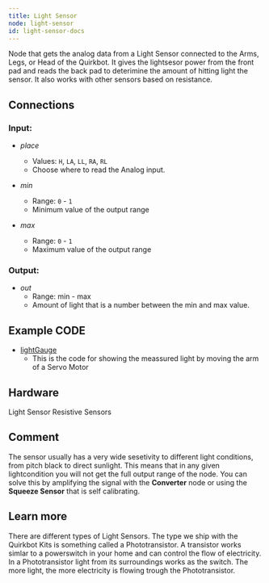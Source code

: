 ```yaml
---
title: Light Sensor
node: light-sensor
id: light-sensor-docs
---
```


Node that gets the analog data from a Light Sensor connected to the Arms, Legs, or Head of the Quirkbot. It gives the lightsesor power from the front pad and reads the back pad to deterimine the amount of hitting light the sensor. It also works with other sensors based on resistance.

## Connections

<div class="node-input-list" markdown="block">

### Input:

- *place*
	- Values: `H`, `LA`, `LL`, `RA`, `RL`
	- Choose where to read the Analog input.

- *min*
	- Range: `0` - `1`
	- Minimum value of the output range

- *max*
	- Range: `0` - `1`
	- Maximum value of the output range

</div>


<div class="node-output-list" markdown="block">

### Output:

- *out*
	- Range: <span class='node-input'>min</span> - <span class='node-input'>max</span>
	- Amount of light that is a number between the <span class='node-input'>min</span> and <span class='node-input'>max</span> value.

</div>

## Example CODE

<div class="node-example-programs" markdown="block">

- [lightGauge](http://code.quirkbot.com/program/5669c1cf5a754e0100b75d6c "Go to Quirkbot CODE")
	- This is the code for showing the meassured light by moving the arm of a Servo Motor

</div>


## Hardware
Light Sensor
Resistive Sensors

## Comment
The sensor usually has a very wide sesetivity to different light conditions, from pitch black to direct sunlight. This means that in any given lightcondition you will not get the full output range of the node. You can solve this by amplifying the signal with the **Converter** node or using the **Squeeze Sensor** that is self calibrating.

## Learn more
There are different types of Light Sensors. The type we ship with the Quirkbot Kits is something called a Phototransistor. A transistor works simlar to a powerswitch in your home and can control the flow of electricity. In a Phototransistor light from its surroundings works as the switch. The more light, the more electricity is flowing trough the Phototransistor.
